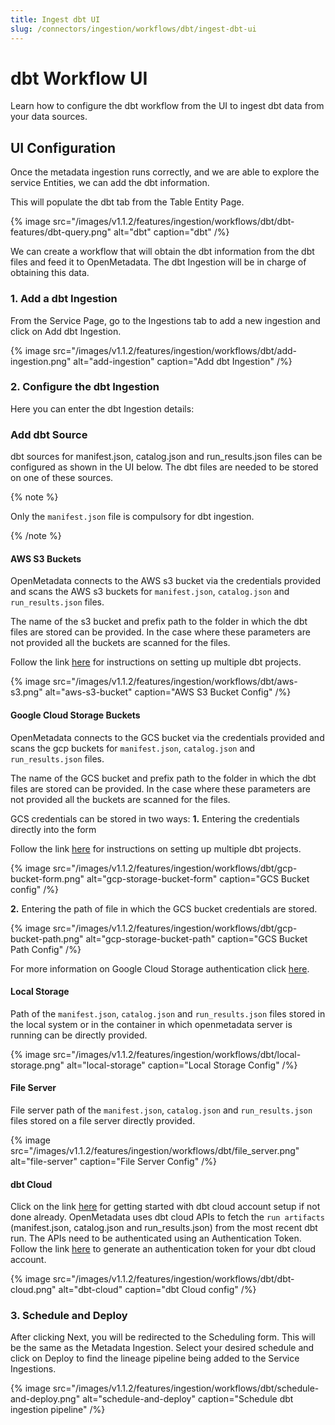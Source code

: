 ```yaml
---
title: Ingest dbt UI
slug: /connectors/ingestion/workflows/dbt/ingest-dbt-ui
---
```


# dbt Workflow UI
Learn how to configure the dbt workflow from the UI to ingest dbt data from your data sources.

## UI Configuration

Once the metadata ingestion runs correctly, and we are able to explore the service Entities, we can add the dbt information.

This will populate the dbt tab from the Table Entity Page.

{% image
  src="/images/v1.1.2/features/ingestion/workflows/dbt/dbt-features/dbt-query.png"
  alt="dbt"
  caption="dbt"
 /%}


We can create a workflow that will obtain the dbt information from the dbt files and feed it to OpenMetadata. The dbt Ingestion will be in charge of obtaining this data.

### 1. Add a dbt Ingestion

From the Service Page, go to the Ingestions tab to add a new ingestion and click on Add dbt Ingestion.

{% image
  src="/images/v1.1.2/features/ingestion/workflows/dbt/add-ingestion.png"
  alt="add-ingestion"
  caption="Add dbt Ingestion"
 /%}


### 2. Configure the dbt Ingestion

Here you can enter the dbt Ingestion details:
### Add dbt Source

dbt sources for manifest.json, catalog.json and run_results.json files can be configured as shown in the UI below. The dbt files are needed to be stored on one of these sources.

{% note %}

Only the `manifest.json` file is compulsory for dbt ingestion.

{% /note %}


#### AWS S3 Buckets

OpenMetadata connects to the AWS s3 bucket via the credentials provided and scans the AWS s3 buckets for `manifest.json`, `catalog.json` and `run_results.json` files.

The name of the s3 bucket and prefix path to the folder in which the dbt files are stored can be provided. In the case where these parameters are not provided all the buckets are scanned for the files.

Follow the link [here](/connectors/ingestion/workflows/dbt/setup-multiple-dbt-projects) for instructions on setting up multiple dbt projects.

{% image
  src="/images/v1.1.2/features/ingestion/workflows/dbt/aws-s3.png"
  alt="aws-s3-bucket"
  caption="AWS S3 Bucket Config"
 /%}


#### Google Cloud Storage Buckets

OpenMetadata connects to the GCS bucket via the credentials provided and scans the gcp buckets for `manifest.json`, `catalog.json` and `run_results.json` files.

The name of the GCS bucket and prefix path to the folder in which the dbt files are stored can be provided. In the case where these parameters are not provided all the buckets are scanned for the files.

GCS credentials can be stored in two ways:
**1.** Entering the credentials directly into the form

Follow the link [here](/connectors/ingestion/workflows/dbt/setup-multiple-dbt-projects) for instructions on setting up multiple dbt projects.

{% image
  src="/images/v1.1.2/features/ingestion/workflows/dbt/gcp-bucket-form.png"
  alt="gcp-storage-bucket-form"
  caption="GCS Bucket config"
 /%}


**2.** Entering the path of file in which the GCS bucket credentials are stored.

{% image
  src="/images/v1.1.2/features/ingestion/workflows/dbt/gcp-bucket-path.png"
  alt="gcp-storage-bucket-path"
  caption="GCS Bucket Path Config"
 /%}


For more information on Google Cloud Storage authentication click [here](https://cloud.google.com/docs/authentication/getting-started#create-service-account-console).

#### Local Storage

Path of the `manifest.json`, `catalog.json` and `run_results.json` files stored in the local system or in the container in which openmetadata server is running can be directly provided.

{% image
  src="/images/v1.1.2/features/ingestion/workflows/dbt/local-storage.png"
  alt="local-storage"
  caption="Local Storage Config"
 /%}

#### File Server

File server path of the `manifest.json`, `catalog.json` and `run_results.json` files stored on a file server directly provided.

{% image
  src="/images/v1.1.2/features/ingestion/workflows/dbt/file_server.png"
  alt="file-server"
  caption="File Server Config"
 /%}


#### dbt Cloud

Click on the link [here](https://docs.getdbt.com/guides/getting-started) for getting started with dbt cloud account setup if not done already.
OpenMetadata uses dbt cloud APIs to fetch the `run artifacts` (manifest.json, catalog.json and run_results.json) from the most recent dbt run.
The APIs need to be authenticated using an Authentication Token. Follow the link [here](https://docs.getdbt.com/dbt-cloud/api-v2#section/Authentication) to generate an authentication token for your dbt cloud account.

{% image
  src="/images/v1.1.2/features/ingestion/workflows/dbt/dbt-cloud.png"
  alt="dbt-cloud"
  caption="dbt Cloud config"
 /%}


### 3. Schedule and Deploy
After clicking Next, you will be redirected to the Scheduling form. This will be the same as the Metadata Ingestion. Select your desired schedule and click on Deploy to find the lineage pipeline being added to the Service Ingestions.

{% image
  src="/images/v1.1.2/features/ingestion/workflows/dbt/schedule-and-deploy.png"
  alt="schedule-and-deploy"
  caption="Schedule dbt ingestion pipeline"
 /%}
